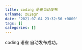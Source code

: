 ```yaml
---
title: coding 语雀自动发布
urlname: zu2egr
date: '2021-07-04 23:32:56 +0800'
tags: []
categories: []
---
```


coding 语雀 自动发布成功。
